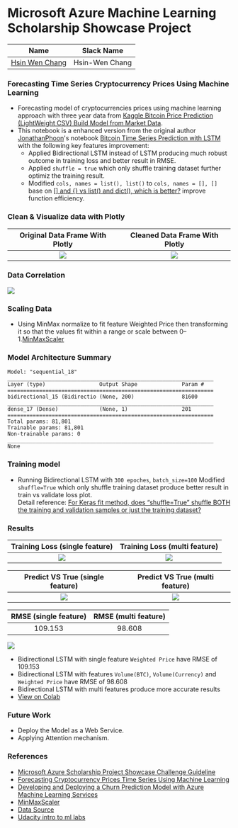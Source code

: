 # Microsoft Azure Machine Learning Scholarship Showcase Project  

[image1]: ./images/cleanDfVisual.png    
[image2]: ./images/heatmap.png 
[image3]: ./images/wightedPriceUncleanData.png 
[image4]: ./images/bidirectionalLSTMLoss.png
[image5]: ./images/BidirectionalLSTMpredictVStrue.png
[image6]: ./images/RMSE.png
[image7]: ./images/mutil_feature_train_loss.png
[image8]: ./images/predictvsTrueMulti.png
[image9]: ./images/RMSEMulti.png
[image10]: ./images/scatterplotActualVSPredict.png
[image11]: ./images/MultiScatterPlot.png


| Name | Slack Name |
| ------------------------- | ------------------------- |
| [Hsin Wen Chang](https://github.com/Polarbeargo) | Hsin-Wen Chang |

### Forecasting Time Series Cryptocurrency Prices Using Machine Learning  
* Forecasting model of cryptocurrencies prices using machine learning approach with three year data from [Kaggle Bitcoin Price Prediction (LightWeight CSV)
Build Model from Market Data](https://www.kaggle.com/team-ai/bitcoin-price-prediction/version/1).
* This notebook is a enhanced version from the original author [JonathanPhoon](https://www.kaggle.com/jphoon)'s notebook [Bitcoin Time Series Prediction with LSTM](https://www.kaggle.com/jphoon/bitcoin-time-series-prediction-with-lstm) with the following key features improvement:  
  * Applied Bidirectional LSTM instead of LSTM producing much robust outcome in training loss and better result in RMSE.  
  * Applied `shuffle = true` which only shuffle training dataset further optimiz the training result.  
  * Modified `cols, names = list(), list()` to `cols, names = [], []` base on [[] and {} vs list() and dict(), which is better?](https://stackoverflow.com/questions/5790860/and-vs-list-and-dict-which-is-better) improve function efficiency.  

### Clean & Visualize data with Plotly
Original Data Frame With Plotly       | Cleaned Data Frame With Plotly
:-------------------------:|:-------------------------:
![][image3]                | ![][image1] |  

### Data Correlation  
![][image2]

### Scaling Data  

* Using MinMax normalize to fit feature Weighted Price  then transforming it so that the values fit within a range or scale between 0–1.[MinMaxScaler](https://scikit-learn.org/stable/modules/generated/sklearn.preprocessing.MinMaxScaler.html)

### Model Architecture Summary  
```
Model: "sequential_18"
_________________________________________________________________
Layer (type)                 Output Shape              Param #   
=================================================================
bidirectional_15 (Bidirectio (None, 200)               81600     
_________________________________________________________________
dense_17 (Dense)             (None, 1)                 201       
=================================================================
Total params: 81,801
Trainable params: 81,801
Non-trainable params: 0
_________________________________________________________________
None  
```
### Training model  
* Running Bidirectional LSTM with `300 epoches`, `batch_size=100` Modified `shuffle=True` which only shuffle training dataset produce better result in train vs validate loss plot.   
Detail reference: [For Keras fit method, does “shuffle=True” shuffle BOTH the training and validation samples or just the training dataset?](https://forums.fast.ai/t/for-keras-fit-method-does-shuffle-true-shuffle-both-the-training-and-validation-samples-or-just-the-training-dataset/2992)

### Results  

Training Loss (single feature)|  Training Loss (multi feature)|
:-------------------------:|:-------------------------:|
![][image4]                |  ![][image7]              |

Predict VS True (single feature)| Predict VS True (multi feature)|   
:-------------------------:|:-------------------------:|
![][image5]                | ![][image8]               | 

RMSE (single feature)      |  RMSE (multi feature)     |
:-------------------------:|:-------------------------:|
109.153                    |98.608                     |

![][image11]  

- Bidirectional LSTM with single feature `Weighted Price` have RMSE of 109.153
- Bidirectional LSTM with features `Volume(BTC)`, `Volume(Currency)` and `Weighted Price` have RMSE of 98.608
- Bidirectional LSTM with multi features produce more accurate results
- [View on Colab](https://colab.research.google.com/drive/1e-u0DtChHC_O_jgeDAip-LeTs_DhPJu_?usp=sharing)
### Future Work   
- Deploy the Model as a Web Service. 
- Applying Attention mechanism.  

### References    
* [Microsoft Azure Scholarship 
Project Showcase Challenge Guideline](https://docs.google.com/document/d/1p0rplg0ZrIFfBabY1WyhyVOxjVjxMORC3koV00rscAI/edit#heading=h.dauwh6uej7if)  
* [Forecasting Cryptocurrency Prices Time Series Using
Machine Learning](http://ceur-ws.org/Vol-2422/paper26.pdf)  
* [Developing and Deploying a Churn Prediction Model with Azure Machine Learning Services](https://devblogs.microsoft.com/cse/2019/01/10/develop-and-deploy-a-hybrid-multi-input-churn-prediction-model-with-azure-machine-learning-services/)
* [MinMaxScaler](https://scikit-learn.org/stable/modules/generated/sklearn.preprocessing.MinMaxScaler.html)
* [Data Source](https://www.kaggle.com/team-ai/bitcoin-price-prediction/version/1)  
* [Udacity intro to ml labs](https://github.com/solliancenet/udacity-intro-to-ml-labs)
